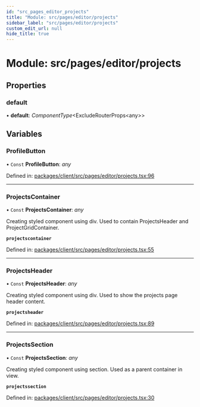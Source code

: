 ```yaml
---
id: "src_pages_editor_projects"
title: "Module: src/pages/editor/projects"
sidebar_label: "src/pages/editor/projects"
custom_edit_url: null
hide_title: true
---
```


# Module: src/pages/editor/projects

## Properties

### default

• **default**: *ComponentType*<ExcludeRouterProps<any\>\>

## Variables

### ProfileButton

• `Const` **ProfileButton**: *any*

Defined in: [packages/client/src/pages/editor/projects.tsx:96](https://github.com/xr3ngine/xr3ngine/blob/716a06460/packages/client/src/pages/editor/projects.tsx#L96)

___

### ProjectsContainer

• `Const` **ProjectsContainer**: *any*

Creating styled component using div.
Used to contain ProjectsHeader and ProjectGridContainer.

**`projectscontainer`** 

Defined in: [packages/client/src/pages/editor/projects.tsx:55](https://github.com/xr3ngine/xr3ngine/blob/716a06460/packages/client/src/pages/editor/projects.tsx#L55)

___

### ProjectsHeader

• `Const` **ProjectsHeader**: *any*

Creating styled component using div.
Used to show the projects page header content.

**`projectsheader`** 

Defined in: [packages/client/src/pages/editor/projects.tsx:89](https://github.com/xr3ngine/xr3ngine/blob/716a06460/packages/client/src/pages/editor/projects.tsx#L89)

___

### ProjectsSection

• `Const` **ProjectsSection**: *any*

Creating styled component using section.
Used as a parent container in view.

**`projectssection`** 

Defined in: [packages/client/src/pages/editor/projects.tsx:30](https://github.com/xr3ngine/xr3ngine/blob/716a06460/packages/client/src/pages/editor/projects.tsx#L30)
